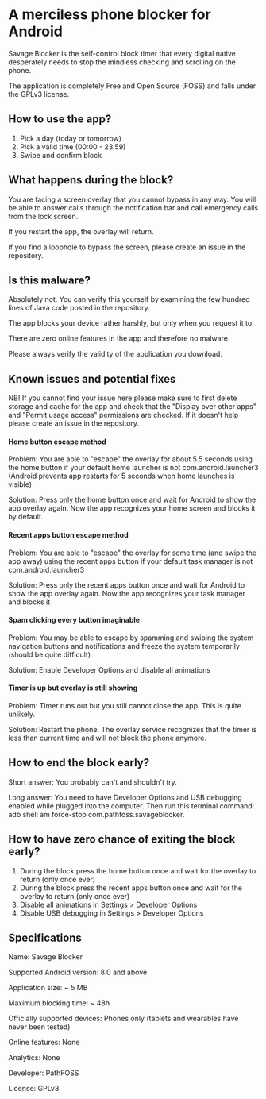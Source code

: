 # A merciless phone blocker for Android

Savage Blocker is the self-control block timer that every digital native desperately needs to stop the mindless checking and scrolling on the phone.

The application is completely Free and Open Source (FOSS) and falls under the GPLv3 license.

## How to use the app?

1. Pick a day (today or tomorrow)
2. Pick a valid time (00:00 - 23.59)
3. Swipe and confirm block

## What happens during the block?

You are facing a screen overlay that you cannot bypass in any way. You will be able to answer calls through the notification bar and call emergency calls from the lock screen.

If you restart the app, the overlay will return.

If you find a loophole to bypass the screen, please create an issue in the repository.

## Is this malware?

Absolutely not. You can verify this yourself by examining the few hundred lines of Java code posted in the repository.

The app blocks your device rather harshly, but only when you request it to.

There are zero online features in the app and therefore no malware.

Please always verify the validity of the application you download.

## Known issues and potential fixes

NB! If you cannot find your issue here please make sure to first delete storage and cache for the app and check that the "Display over other apps" and "Permit usage access" permissions are checked. If it doesn't help please create an issue in the repository.

#### Home button escape method

Problem: You are able to "escape" the overlay for about 5.5 seconds using the home button if your default home launcher is not com.android.launcher3 (Android prevents app restarts for 5 seconds when home launches is visible)

Solution: Press only the home button once and wait for Android to show the app overlay again. Now the app recognizes your home screen and blocks it by default.

#### Recent apps button escape method

Problem: You are able to "escape" the overlay for some time (and swipe the app away)  using the recent apps button if your default task manager is not com.android.launcher3

Solution: Press only the recent apps button once and wait for Android to show the app overlay again. Now the app recognizes your task manager and blocks it

#### Spam clicking every button imaginable

Problem: You may be able to escape by spamming and swiping the system navigation buttons and notifications and freeze the system temporarily (should be quite difficult)

Solution: Enable Developer Options and disable all animations 

#### Timer is up but overlay is still showing

Problem: Timer runs out but you still cannot close the app. This is quite unlikely.

Solution: Restart the phone. The overlay service recognizes that the timer is less than current time and will not block the phone anymore.

## How to end the block early?

Short answer: You probably can't and shouldn't try.

Long answer: You need to have Developer Options and USB debugging enabled while plugged into the computer. Then run this terminal command: adb shell am force-stop com.pathfoss.savageblocker.

## How to have zero chance of exiting the block early?

1. During the block press the home button once and wait for the overlay to return (only once ever)
2. During the block press the recent apps button once and wait for the overlay to return (only once ever)
3. Disable all animations in Settings > Developer Options
4. Disable USB debugging in Settings > Developer Options

## Specifications

Name: Savage Blocker

Supported Android version: 8.0 and above

Application size: ~ 5 MB

Maximum blocking time: ~ 48h

Officially supported devices: Phones only (tablets and wearables have never been tested)

Online features: None

Analytics: None

Developer: PathFOSS

License: GPLv3